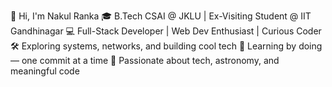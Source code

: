 👋 Hi, I'm Nakul Ranka
🎓 B.Tech CSAI @ JKLU | Ex-Visiting Student @ IIT Gandhinagar
💻 Full-Stack Developer | Web Dev Enthusiast | Curious Coder
🛠️ Exploring systems, networks, and building cool tech
🚀 Learning by doing — one commit at a time
🔭 Passionate about tech, astronomy, and meaningful code
